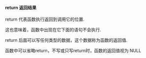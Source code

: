 #### return  返回结果  

return 代表函数执行返回到调用它的位置.

这也意味着，函数中出现在它下面的语句不会执行.

return 后面可以写任何类型的数据，这个数据称为函数的返回值.

函数中可以省略return，不写或只写return时，函数的返回值视为 NULL

